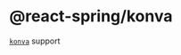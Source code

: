 <span class="citation" data-cites="react-spring/konva">@react-spring/konva</span>
=================================================================================

[`konva`](https://github.com/konvajs/konva) support
